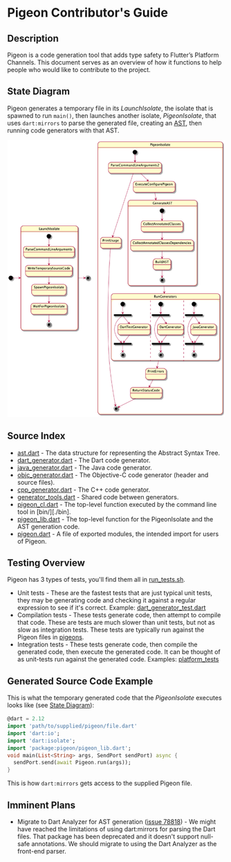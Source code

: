 # Pigeon Contributor's Guide

## Description

Pigeon is a code generation tool that adds type safety to Flutter’s Platform
Channels.  This document serves as an overview of how it functions to help
people who would like to contribute to the project.

## State Diagram

Pigeon generates a temporary file in its _LaunchIsolate_, the isolate that is
spawned to run `main()`, then launches another isolate, _PigeonIsolate_, that
uses `dart:mirrors` to parse the generated file, creating an
[AST](https://en.wikipedia.org/wiki/Abstract_syntax_tree), then running code
generators with that AST.

![State Diagram](./doc/pigeon_state.png)

## Source Index

* [ast.dart](./lib/ast.dart) - The data structure for representing the Abstract Syntax Tree.
* [dart_generator.dart](./lib/dart_generator.dart) - The Dart code generator.
* [java_generator.dart](./lib/java_generator.dart) - The Java code generator.
* [objc_generator.dart](./lib/objc_generator.dart) - The Objective-C code
  generator (header and source files).
* [cpp_generator.dart](./lib/cpp_generator.dart) - The C++ code generator.
* [generator_tools.dart](./lib/generator_tools.dart) - Shared code between generators.
* [pigeon_cl.dart](./lib/pigeon_cl.dart) - The top-level function executed by
  the command line tool in [bin/][./bin].
* [pigeon_lib.dart](./lib/pigeon_lib.dart) - The top-level function for the
  PigeonIsolate and the AST generation code.
* [pigeon.dart](./lib/pigeon.dart) - A file of exported modules, the intended
  import for users of Pigeon.

## Testing Overview

Pigeon has 3 types of tests, you'll find them all in [run_tests.sh](./run_tests.sh).

* Unit tests - These are the fastest tests that are just typical unit tests,
  they may be generating code and checking it against a regular expression to
  see if it's correct.  Example:
  [dart_generator_test.dart](./test/dart_generator_test.dart)
* Compilation tests -  These tests generate code, then attempt to compile that
  code.  These are tests are much slower than unit tests, but not as slow as
  integration tests.  These tests are typically run against the Pigeon files in
  [pigeons](./pigeons).
* Integration tests - These tests generate code, then compile the generated
  code, then execute the generated code.  It can be thought of as unit-tests run
  against the generated code.  Examples: [platform_tests](./platform_tests)

## Generated Source Code Example

This is what the temporary generated code that the _PigeonIsolate_ executes
looks like (see [State Diagram](#state-diagram)):

```dart
@dart = 2.12
import 'path/to/supplied/pigeon/file.dart'
import 'dart:io';
import 'dart:isolate';
import 'package:pigeon/pigeon_lib.dart';
void main(List<String> args, SendPort sendPort) async {
  sendPort.send(await Pigeon.run(args));
}
```

This is how `dart:mirrors` gets access to the supplied Pigeon file.

## Imminent Plans

* Migrate to Dart Analyzer for AST generation ([issue
  78818](https://github.com/flutter/flutter/issues/78818)) - We might have
  reached the limitations of using dart:mirrors for parsing the Dart files.
  That package has been deprecated and it doesn't support null-safe annotations.
  We should migrate to using the Dart Analyzer as the front-end parser.
